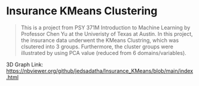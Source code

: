 # Insurance KMeans Clustering

> This is a project from PSY 371M Introduction to Machine Learning by Professor Chen Yu at the Univeristy of Texas at Austin. In this project, the insurance data underwent the KMeans Clustring, which was clsutered into 3 groups. Furthermore, the cluster groups were illustrated by using PCA value (reduced from 6 domains/variables).

3D Graph Link: https://nbviewer.org/github/jedsadatha/Insurance_KMeans/blob/main/index.html
